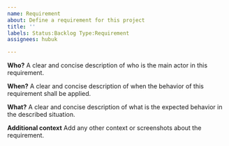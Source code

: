 ```yaml
---
name: Requirement
about: Define a requirement for this project
title: ''
labels: Status:Backlog Type:Requirement
assignees: hubuk

---
```


**Who?**
A clear and concise description of who is the main actor in this requirement.

**When?**
A clear and concise description of when the behavior of this requirement shall be applied.

**What?**
A clear and concise description of what is the expected behavior in the described situation.

**Additional context**
Add any other context or screenshots about the requirement.
